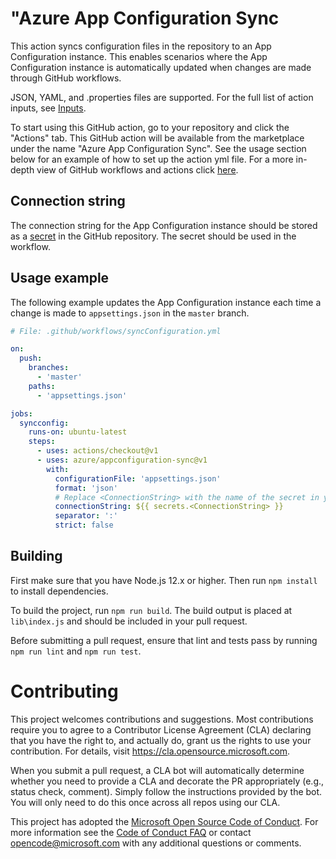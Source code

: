 # "Azure App Configuration Sync

This action syncs configuration files in the repository to an App Configuration instance. This enables scenarios where the App Configuration instance is automatically updated when changes are made through GitHub workflows.

JSON, YAML, and .properties files are supported. For the full list of action inputs, see [Inputs](./action.yml).

To start using this GitHub action, go to your repository and click the "Actions" tab. This GitHub action will be available from the marketplace under the name "Azure App Configuration Sync". See the usage section below for an example of how to set up the action yml file. For a more in-depth view of GitHub workflows and actions click [here](https://help.github.com/en/actions/automating-your-workflow-with-github-actions).

## Connection string

The connection string for the App Configuration instance should be stored as a [secret](https://help.github.com/en/articles/virtual-environments-for-github-actions#creating-and-using-secrets-encrypted-variables) in the GitHub repository.  The secret should be used in the workflow.

## Usage example

The following example updates the App Configuration instance each time a change is made to `appsettings.json` in the `master` branch.

```yaml
# File: .github/workflows/syncConfiguration.yml

on:
  push:
    branches:
      - 'master'
    paths:
      - 'appsettings.json'

jobs:
  syncconfig:
    runs-on: ubuntu-latest
    steps:
      - uses: actions/checkout@v1
      - uses: azure/appconfiguration-sync@v1
        with:
          configurationFile: 'appsettings.json'
          format: 'json'
          # Replace <ConnectionString> with the name of the secret in your repository
          connectionString: ${{ secrets.<ConnectionString> }}
          separator: ':'
          strict: false
```

## Building

First make sure that you have Node.js 12.x or higher. Then run `npm install` to install dependencies.

To build the project, run `npm run build`. The build output is placed at `lib\index.js` and should be included in your pull request.

Before submitting a pull request, ensure that lint and tests pass by running `npm run lint` and `npm run test`.

# Contributing

This project welcomes contributions and suggestions. Most contributions require you to agree to a
Contributor License Agreement (CLA) declaring that you have the right to, and actually do, grant us
the rights to use your contribution. For details, visit https://cla.opensource.microsoft.com.

When you submit a pull request, a CLA bot will automatically determine whether you need to provide
a CLA and decorate the PR appropriately (e.g., status check, comment). Simply follow the instructions
provided by the bot. You will only need to do this once across all repos using our CLA.

This project has adopted the [Microsoft Open Source Code of Conduct](https://opensource.microsoft.com/codeofconduct/).
For more information see the [Code of Conduct FAQ](https://opensource.microsoft.com/codeofconduct/faq/) or
contact [opencode@microsoft.com](mailto:opencode@microsoft.com) with any additional questions or comments.
